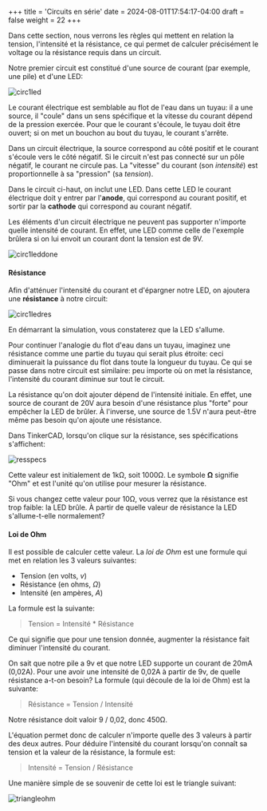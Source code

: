 +++
title = 'Circuits en série'
date = 2024-08-01T17:54:17-04:00
draft = false
weight = 22
+++

Dans cette section, nous verrons les règles qui mettent en relation la tension, l'intensité et la résistance, ce qui permet de calculer précisément le voltage ou la résistance requis dans un circuit.

Notre premier circuit est constitué d'une source de courant (par exemple, une pile) et d'une LED:

![circ1led](/420-314/images/circ1led.png?width=400px)

Le courant électrique est semblable au flot de l'eau dans un tuyau: il a une source, il "coule" dans un sens spécifique et la vitesse du courant dépend de la pression exercée. Pour que le courant s'écoule, le tuyau doit être ouvert; si on met un bouchon au bout du tuyau, le courant s'arrête.

Dans un circuit électrique, la source correspond au côté positif et le courant s'écoule vers le côté négatif. Si le circuit n'est pas connecté sur un pôle négatif, le courant ne circule pas. La "vitesse" du courant (son *intensité*) est proportionnelle à sa "pression" (sa *tension*).

Dans le circuit ci-haut, on inclut une LED. Dans cette LED le courant électrique doit y entrer par l'**anode**, qui correspond au courant positif, et sortir par la **cathode** qui correspond au courant négatif.

Les éléments d'un circuit électrique ne peuvent pas supporter n'importe quelle intensité de courant. En effet, une LED comme celle de l'exemple brûlera si on lui envoit un courant dont la tension est de 9V. 



![circ1leddone](/420-314/images/circ1leddone.png?width=400px)

#### Résistance
Afin d'atténuer l'intensité du courant et d'épargner notre LED, on ajoutera une **résistance** à notre circuit:

![circ1ledres](/420-314/images/circ1ledres.png?width=400px)

En démarrant la simulation, vous constaterez que la LED s'allume.

Pour continuer l'analogie du flot d'eau dans un tuyau, imaginez une résistance comme une partie du tuyau qui serait plus étroite: ceci diminuerait la puissance du flot dans toute la longueur du tuyau. Ce qui se passe dans notre circuit est similaire: peu importe où on met la résistance, l'intensité du courant diminue sur tout le circuit.

La résistance qu'on doit ajouter dépend de l'intensité initiale. En effet, une source de courant de 20V aura besoin d'une résistance plus "forte" pour empêcher la LED de brûler. À l'inverse, une source de 1.5V n'aura peut-être même pas besoin qu'on ajoute une résistance.

Dans TinkerCAD, lorsqu'on clique sur la résistance, ses spécifications s'affichent: 

![resspecs](/420-314/images/resspecs.png)

Cette valeur est initialement de 1kΩ, soit 1000Ω. Le symbole **Ω** signifie "Ohm" et est l'unité qu'on utilise pour mesurer la résistance.

Si vous changez cette valeur pour 10Ω, vous verrez que la résistance est trop faible: la LED brûle. À partir de quelle valeur de résistance la LED s'allume-t-elle normalement?

#### Loi de Ohm
Il est possible de calculer cette valeur. La *loi de Ohm* est une formule qui met en relation les 3 valeurs suivantes:
+ Tension (en volts, *v*)
+ Résistance (en ohms, *Ω*)
+ Intensité (en ampères, *A*) 

La formule est la suivante:

> Tension = Intensité * Résistance

Ce qui signifie que pour une tension donnée, augmenter la résistance fait diminuer l'intensité du courant.

On sait que notre pile a 9v et que notre LED supporte un courant de 20mA (0,02A). Pour une avoir une intensité de 0,02A à partir de 9v, de quelle résistance a-t-on besoin? La formule (qui découle de la loi de Ohm) est la suivante:

> Résistance = Tension / Intensité

Notre résistance doit valoir 9 / 0,02, donc 450Ω.

L'équation permet donc de calculer n'importe quelle des 3 valeurs à partir des deux autres. Pour déduire l'intensité du courant lorsqu'on connaît sa tension et la valeur de la résistance, la formule est:

> Intensité = Tension / Résistance

Une manière simple de se souvenir de cette loi est le triangle suivant:

![triangleohm](/420-314/images/triangleohm.png?width=400px)


<!-- On peut laisser faire les schémas -->


